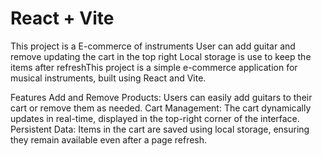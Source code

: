 # React + Vite

This project is a E-commerce of instruments
User can add guitar and remove updating the cart in the top right
Local storage is use to keep the items after refreshThis project is a simple e-commerce application for musical instruments, built using React and Vite.

Features
Add and Remove Products: Users can easily add guitars to their cart or remove them as needed.
Cart Management: The cart dynamically updates in real-time, displayed in the top-right corner of the interface.
Persistent Data: Items in the cart are saved using local storage, ensuring they remain available even after a page refresh.
